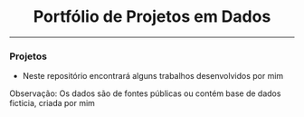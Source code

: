 <h1 align="center">Portfólio de Projetos em Dados</h1>

  -------

 ### Projetos
*  Neste repositório encontrará alguns trabalhos desenvolvidos por mim

Observação: Os dados são de fontes públicas ou contém base de dados ficticia, criada por mim
